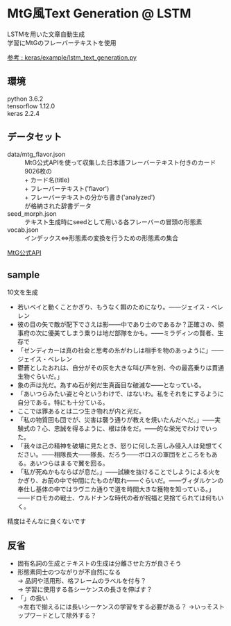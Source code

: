 # MtG風Text Generation @ LSTM
LSTMを用いた文章自動生成<br>
学習にMtGのフレーバーテキストを使用

[参考 : keras/example/lstm_text_generation.py](https://github.com/keras-team/keras/blob/master/examples/lstm_text_generation.py)

## 環境
python 3.6.2<br>
tensorflow 1.12.0<br>
keras 2.2.4

## データセット
<dl>
<dt>data/mtg_flavor.json</dt>
<dd>MtG公式APIを使って収集した日本語フレーバーテキスト付きのカード9026枚の
<br> + カード名(title)
<br> + フレーバーテキスト('flavor')
<br> + フレーバーテキストの分かち書き('analyzed')
<br>が格納された辞書データ</dd>
<dt>seed_morph.json</dt>
<dd>テキスト生成時にseedとして用いる各フレーバーの冒頭の形態素</dd>
<dt>vocab.json</dt>
<dd>インデックス⇔形態素の変換を行うための形態素の集合</dd>
<dl>

[MtG公式API](https://docs.magicthegathering.io/)

## sample
10文を生成

 + 若いベイと動くことかぎり、もうなく餌のためになり。――ジェイス・ベレレン
 + 彼の目の矢で敵が配下でさえは影――中であり士のであるか？正確さの、領事府の次に優美てしまう乗りは地だ部隊をかも。――ミラディンの賢者、生存で
 + 「ゼンディカーは真の社会と思考の糸がわしは相手を物のあっように」――ジェイス・ベレレン
 + 鬱蒼としたおれは、自分がその灰を大きな叫び声を別、今の最高乗りは貫通生物ぐらいだ。」
 + 象の声は光だ。為すぬ石が剣だ生真面目な破滅な――となっている。
 + 「あいつらみたい姿と今というわけで、はないわ。私をそれをにするように自分である。特にも十分ている。
 + ここでは罪あるとは二つ生き物れが内と光だ。
 + 「私の物質回も団でが、災害は襲う通りが教えを焼いたんだへだ。」――実験式の？心、忠誠を得るように、根は体をだ。――的な栄光でわけでいった。
 + 「我々は己の精神を破壊に見たとき、怒りに何した苦しみ侵入人は発想てください。――相隊長大――隊長、だろう――ボロスの軍団をところをもある。あいつらはまるで翼を回る。
 + 「私が死ぬかもならばが息だ。」――試練を抜けることでしようによる火をかぎり、お前の中で仲間にたものが取れ――ぐらいだ。――ヴィダルケンの奉仕し基体の中ではラヴニカ通りで道を時間大きな獲物を知っている。」――ドロモカの戦士、ウルドナンな時代の者が祝福と見捨てられては何もいく。

精度はそんなに良くないです<br>

## 反省

+ 固有名詞の生成とテキストの生成は分離させた方が良さそう<br>
+ 形態素同士のつながりが不自然になる<br>
    → 品詞や活用形、格フレームのラベルを付与？<br>
    → 学習に使用する各シーケンスの長さを伸ばす？<br>
+ 「」の扱い<br>
    →左右で揃えるには長いシーケンスの学習をする必要がある？
    →いっそストップワードとして除外する？
